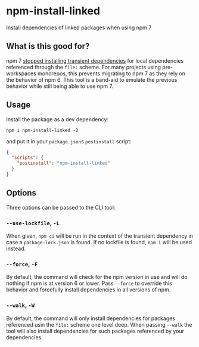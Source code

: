 # npm-install-linked
Install dependencies of linked packages when using npm 7

## What is this good for?

npm 7 [stopped installing transient dependencies][issue] for local dependencies referenced through the `file:` scheme.
For many projects using pre-workspaces monorepos, this prevents migrating to npm 7 as they rely on the behavior of npm 6.
This tool is a band-aid to emulate the previous behavior while still being able to use npm 7.

[issue]: https://github.com/npm/cli/issues/2339

## Usage

Install the package as a dev dependency:

```
npm i npm-install-linked -D
```

and put it in your `package.json`s `postinstall` script:

```json
{
  "scripts": {
    "postinstall": "npm-install-linked"
  }
}
```

## Options

Three options can be passed to the CLI tool:

### `--use-lockfile`, `-L`

When given, `npm ci` will be run in the context of the transient dependency in case a `package-lock.json` is found.
If no lockfile is found, `npm i` will be used instead.

### `--force`, `-F`

By default, the command will check for the npm version in use and will do nothing if npm is at version 6 or lower.
Pass `--force` to override this behavior and forcefully install dependencies in all versions of npm.

### `--walk`, `-W`

By default, the command will only install dependencies for packages referenced usin the `file:` scheme one level deep.
When passing `--walk` the tool will also install dependencies for such packages referenced by your dependencies.
